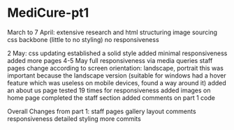 # MediCure-pt1
March to 7 April:
extensive research and html structuring
image sourcing
css backbone (little to no styling)
no responsiveness

2 May:
css updating
established a solid style
added minimal responsiveness
added more pages
 4-5 May
 full responsiveness via media queries
 staff pages change according to screen orientation: landscape, portrait
 this was important because the landscape version (suitable for windows had a hover feature which was useless on mobile
 devices, found a way around it)
 added an about us page
 tested 19 times for responsiveness
 added images on home page
 completed the staff section
 added comments on part 1 code
 
 Overall Changes from part 1:
 staff pages
 gallery layout
 comments
 responsiveness
 detailed styling
 more commits